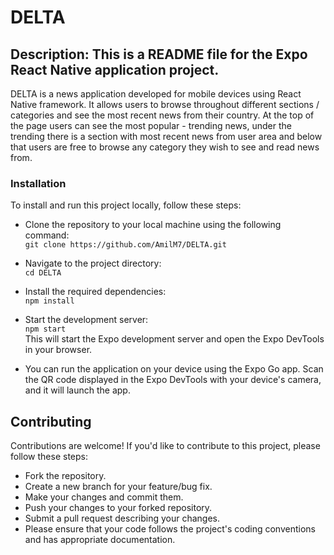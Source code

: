 # DELTA

## Description: This is a README file for the Expo React Native application project.
DELTA is a news application developed for mobile devices using React Native framework. It allows users to browse throughout different sections / categories and see the most recent news from their country. At the top of the page users can see the most popular - trending news, under the trending there is a section with most recent news from user area and below that users are free to browse any category they wish to see and read news from.

### Installation
To install and run this project locally, follow these steps:

- Clone the repository to your local machine using the following command:   
`git clone https://github.com/AmilM7/DELTA.git`

- Navigate to the project directory:  
`cd DELTA`

- Install the required dependencies:  
`npm install`

- Start the development server:  
`npm start`  
This will start the Expo development server and open the Expo DevTools in your browser.  

- You can run the application on your device using the Expo Go app. Scan the QR code displayed in the Expo DevTools with your device's camera, and it will launch the app.
    
## Contributing
Contributions are welcome! If you'd like to contribute to this project, please follow these steps:

- Fork the repository.
- Create a new branch for your feature/bug fix.
- Make your changes and commit them.
- Push your changes to your forked repository.
- Submit a pull request describing your changes.
- Please ensure that your code follows the project's coding conventions and has appropriate documentation.

